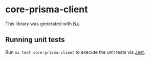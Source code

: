# core-prisma-client

This library was generated with [Nx](https://nx.dev).

## Running unit tests

Run `nx test core-prisma-client` to execute the unit tests via [Jest](https://jestjs.io).
